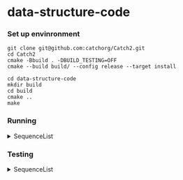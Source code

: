 # data-structure-code

### Set up envinronment

```
git clone git@github.com:catchorg/Catch2.git
cd Catch2
cmake -Bbuild . -DBUILD_TESTING=OFF
cmake --build build/ --config release --target install
```

```
cd data-structure-code
mkdir build
cd build
cmake ..
make
```

### Running

<details>
  <summary>SequenceList</summary>
```
cd build/bin
./SequenceList
```
</details>



### Testing
<details>
  <summary>SequenceList</summary>
```
cd build/bin
./SequenceList_test
```
</details>
